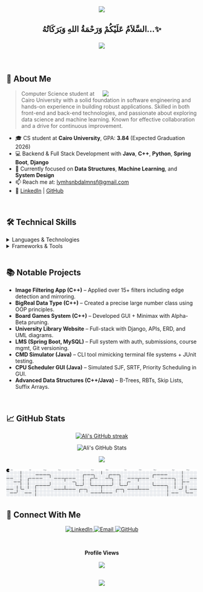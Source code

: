 <div align="center">
  <img src="https://capsule-render.vercel.app/api?type=waving&color=gradient&height=200&section=header&text=Ali%20Mohsen&fontSize=80&fontAlignY=35&animation=twinkling&fontColor=white" />
</div>

<div align='center'>

## <b>السَّلاَمُ عَلَيْكُمْ وَرَحْمَةُ اللهِ وَبَرَكَاتُهُ...✨</b>

</div>

<h3 align="center">
    <img src="https://readme-typing-svg.herokuapp.com/?font=Righteous&size=35&center=true&vCenter=true&width=500&height=70&duration=4000&lines=Hi+There!+👋;I'm+Ali+Mohsen!;Software+Engineer;Computer+Science+Student" />
</h3>

<br/>

## 🚀 About Me

<picture> <img align="right" src="https://github.com/7oSkaaa/7oSkaaa/blob/main/Images/Right_Side.gif?raw=true" width = 250px></picture>

> Computer Science student at Cairo University with a solid foundation in software engineering and hands-on experience in building robust applications. Skilled in both front-end and back-end technologies, and passionate about exploring data science and machine learning. Known for effective collaboration and a drive for continuous improvement.

- 🎓 CS student at **Cairo University**, GPA: **3.84** (Expected Graduation 2026)
- 💻 Backend & Full Stack Development with **Java**, **C++**, **Python**, **Spring Boot**, **Django**
- 🌱 Currently focused on **Data Structures**, **Machine Learning**, and **System Design**
- 📫 Reach me at: [lymhsnbdalmnsf@gmail.com](mailto:lymhsnbdalmnsf@gmail.com)
- 🔗 [LinkedIn](https://www.linkedin.com/in/ali-mohsen-abd-el-monsef/) | [GitHub](https://github.com/aliMohsenAbdElMonsef)

<br/>

## 🛠️ Technical Skills

<details>
<summary>Languages & Technologies</summary>
<br/>

![C++](https://img.shields.io/badge/C++-00599C?style=for-the-badge&logo=c%2B%2B&logoColor=white)
![Python](https://img.shields.io/badge/Python-3776AB?style=for-the-badge&logo=python&logoColor=white)
![Java](https://img.shields.io/badge/Java-ED8B00?style=for-the-badge&logo=openjdk&logoColor=white)
![JavaScript](https://img.shields.io/badge/JavaScript-F7DF1E?style=for-the-badge&logo=javascript&logoColor=black)
![HTML5](https://img.shields.io/badge/HTML5-E34F26?style=for-the-badge&logo=html5&logoColor=white)
![CSS3](https://img.shields.io/badge/CSS3-1572B6?style=for-the-badge&logo=css3&logoColor=white)
![MySQL](https://img.shields.io/badge/MySQL-4479A1?style=for-the-badge&logo=mysql&logoColor=white)
![Git](https://img.shields.io/badge/Git-F05032?style=for-the-badge&logo=git&logoColor=white)

</details>

<details>
<summary>Frameworks & Tools</summary>
<br/>

![Spring Boot](https://img.shields.io/badge/Spring_Boot-6DB33F?style=for-the-badge&logo=spring-boot&logoColor=white)
![Django](https://img.shields.io/badge/Django-092E20?style=for-the-badge&logo=django&logoColor=white)

</details>

<br/>

## 📚 Notable Projects

- **Image Filtering App (C++)** – Applied over 15+ filters including edge detection and mirroring.
- **BigReal Data Type (C++)** – Created a precise large number class using OOP principles.
- **Board Games System (C++)** – Developed GUI + Minimax with Alpha-Beta pruning.
- **University Library Website** – Full-stack with Django, APIs, ERD, and UML diagrams.
- **LMS (Spring Boot, MySQL)** – Full system with auth, submissions, course mgmt, Git versioning.
- **CMD Simulator (Java)** – CLI tool mimicking terminal file systems + JUnit testing.
- **CPU Scheduler GUI (Java)** – Simulated SJF, SRTF, Priority Scheduling in GUI.
- **Advanced Data Structures (C++/Java)** – B-Trees, RBTs, Skip Lists, Suffix Arrays.

<br/>

## 📈 GitHub Stats

<p align="center">
    <a href="https://github-readme-streak-stats.herokuapp.com/?user=aliMohsenAbdElMonsef&theme=radical&hide_border=true">
      <img src="https://github-readme-streak-stats.herokuapp.com/?user=aliMohsenAbdElMonsef&theme=radical&hide_border=true" alt="Ali's GitHub streak"/>
    </a>
</p>

<p align="center">
  <img src="https://github-readme-stats.vercel.app/api?username=aliMohsenAbdElMonsef&show_icons=true&theme=radical&hide_border=true" alt="Ali's GitHub Stats" />
</p>

<p align="center">
  <img src="https://github-readme-activity-graph.vercel.app/graph?username=aliMohsenAbdElMonsef&bg_color=0d1117&color=58a6ff&line=58a6ff&point=ffffff&area=true&area_color=1f6feb&title_color=ffffff" />
</p>

<picture>
  <source media="(prefers-color-scheme: dark)" srcset="https://raw.githubusercontent.com/aliMohsenAbdElMonsef/aliMohsenAbdElMonsef/output/pacman-contribution-graph-dark.svg">
  <source media="(prefers-color-scheme: light)" srcset="https://raw.githubusercontent.com/aliMohsenAbdElMonsef/aliMohsenAbdElMonsef/output/pacman-contribution-graph.svg">
  <img alt="pacman contribution graph" src="https://raw.githubusercontent.com/aliMohsenAbdElMonsef/aliMohsenAbdElMonsef/output/pacman-contribution-graph.svg">
</picture>

###
## 🤝 Connect With Me

<p align="center">
  <a href="https://linkedin.com/in/ali-mohsen-abd-el-monsef">
    <img src="https://img.shields.io/badge/LinkedIn-0077B5?style=for-the-badge&logo=linkedin&logoColor=white" alt="LinkedIn"/>
  </a>
  <a href="mailto:lymhsnbdalmnsf@gmail.com">
    <img src="https://img.shields.io/badge/Gmail-D14836?style=for-the-badge&logo=gmail&logoColor=white" alt="Email"/>
  </a>
  <a href="https://github.com/aliMohsenAbdElMonsef">
    <img src="https://img.shields.io/badge/GitHub-100000?style=for-the-badge&logo=github&logoColor=white" alt="GitHub"/>
  </a>
</p>

<div align="center">
  <br/><p align="centre"><b>Profile Views</b></p>  
  <p align="center">
    <a href="https://profile-counter.glitch.me/aliMohsenAbdElMonsef/count.svg">
      <img align="center" src="https://profile-counter.glitch.me/aliMohsenAbdElMonsef/count.svg" />
    </a>
  </p>
  <br/>
</div>

<div align="center">
  <img src="https://capsule-render.vercel.app/api?type=waving&color=gradient&height=100&section=footer" />
</div>
